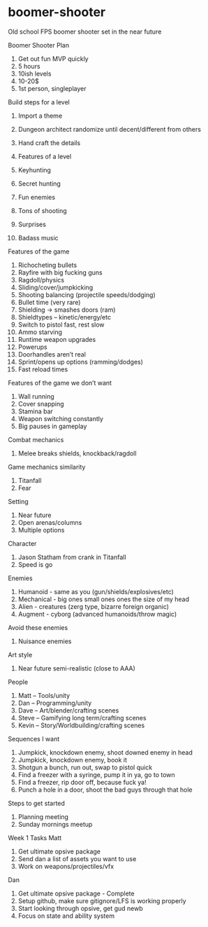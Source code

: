 # boomer-shooter
Old school FPS boomer shooter set in the near future

Boomer Shooter
Plan
1. 	Get out fun MVP quickly
2. 	5 hours
3. 	10ish levels
4. 	10-20$
5. 	1st person, singleplayer
 
Build steps for a level
1. 	Import a theme
2. 	Dungeon architect randomize until decent/different from others
3. 	Hand craft the details
 
1. Features of a level
2. Keyhunting
3. Secret hunting
4. Fun enemies
5. Tons of shooting
6. Surprises
7. Badass music


Features of the game
1. Richocheting bullets
2. Rayfire with big fucking guns
3. Ragdoll/physics
4. Sliding/cover/jumpkicking
5. Shooting balancing (projectile speeds/dodging)
6. Bullet time (very rare)
7. Shielding -> smashes doors (ram)
8. Shieldtypes – kinetic/energy/etc
9. Switch to pistol fast, rest slow
10. Ammo starving
11. Runtime weapon upgrades
12. Powerups
13. Doorhandles aren’t real
14. Sprint/opens up options (ramming/dodges)
15. Fast reload times

Features of the game we don’t want
1.  Wall running
2.  Cover snapping
3.  Stamina bar
4.  Weapon switching constantly
5.  Big pauses in gameplay

 
Combat mechanics
1. 	Melee breaks shields, knockback/ragdoll
 
Game mechanics similarity
1. 	Titanfall
2. 	Fear
 
Setting
1. 	Near future
2. 	Open arenas/columns
3. 	Multiple options
 
Character
1. 	Jason Statham from crank in Titanfall
2. 	Speed is go
 
Enemies
1. Humanoid - same as you (gun/shields/explosives/etc)
2. Mechanical - big ones small ones ones the size of my head
3. Alien - creatures (zerg type, bizarre foreign organic)
4. Augment - cyborg (advanced humanoids/throw magic)

Avoid these enemies
1. Nuisance enemies

Art style
1. Near future semi-realistic (close to AAA)

 People
1. 	Matt – Tools/unity
2. 	Dan – Programming/unity
3. 	Dave – Art/blender/crafting scenes
4. 	Steve – Gamifying long term/crafting scenes
5. 	Kevin – Story/Worldbuilding/crafting scenes
 

Sequences I want
1. 	Jumpkick, knockdown enemy, shoot downed enemy in head
2. 	Jumpkick, knockdown enemy, book it
3. 	Shotgun a bunch, run out, swap to pistol quick
4. 	Find a freezer with a syringe, pump it in ya, go to town
5. 	Find a freezer, rip door off, because fuck ya!
6. 	Punch a hole in a door, shoot the bad guys through that hole


Steps to get started
1. Planning meeting
2. Sunday mornings meetup

Week 1 Tasks
Matt
1. Get ultimate opsive package
2. Send dan a list of assets you want to use
3. Work on weapons/projectiles/vfx

Dan
1. Get ultimate opsive package - Complete
2. Setup github, make sure gitignore/LFS is working properly
3. Start looking through opsive, get gud newb
4. Focus on state and ability system

